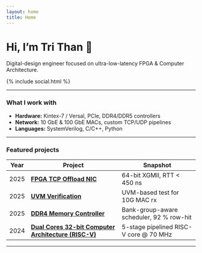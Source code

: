 ```yaml
---
layout: home
title: Home
---
```


<div class="hero">
  <h1>Hi, I’m <span class="name">Tri Than</span> 👋</h1>
  <p class="tagline">
    Digital-design engineer focused on ultra-low-latency FPGA & Computer Architecture.
  </p>
  {% include social.html %}
</div>

---

### What I work with

- **Hardware:** Kintex-7 / Versal, PCIe, DDR4/DDR5 controllers  
- **Network:** 10 GbE & 100 GbE MACs, custom TCP/UDP pipelines  
- **Languages:** SystemVerilog, C/C++, Python  

---

### Featured projects

| Year | Project | Snapshot |
|------|---------|----------|
| 2025 | **[FPGA TCP Offload NIC](/fpga-nic.html)** | 64-bit XGMII, RTT &lt; 450 ns |
| 2025 | **[UVM Verification](/uvm_verification.html)** | UVM-based test for 10G MAC rx |
| 2025 | **[DDR4 Memory Controller](/ddr4-controller.html)** | Bank-group-aware scheduler, 92 % row-hit |
| 2024 | **[Dual Cores 32-bit Computer Architecture (RISC-V)](/in-order-cpu.html)** | 5-stage pipelined RISC-V core @ 70 MHz |



---

